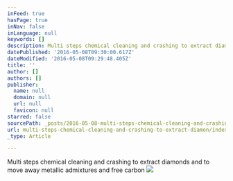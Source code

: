 ```yaml
---
inFeed: true
hasPage: true
inNav: false
inLanguage: null
keywords: []
description: Multi steps chemical cleaning and crashing to extract diamonds and to move away metallic admixtures and free carbon
datePublished: '2016-05-08T09:30:00.617Z'
dateModified: '2016-05-08T09:29:48.405Z'
title: ''
author: []
authors: []
publisher:
  name: null
  domain: null
  url: null
  favicon: null
starred: false
sourcePath: _posts/2016-05-08-multi-steps-chemical-cleaning-and-crashing-to-extract-diamon.md
url: multi-steps-chemical-cleaning-and-crashing-to-extract-diamon/index.html
_type: Article

---
```

Multi steps chemical cleaning and crashing to extract diamonds and to move away metallic admixtures and free carbon
![](https://the-grid-user-content.s3-us-west-2.amazonaws.com/eda7ffa1-cdb7-4606-95e4-a29e1d0b63fb.png)